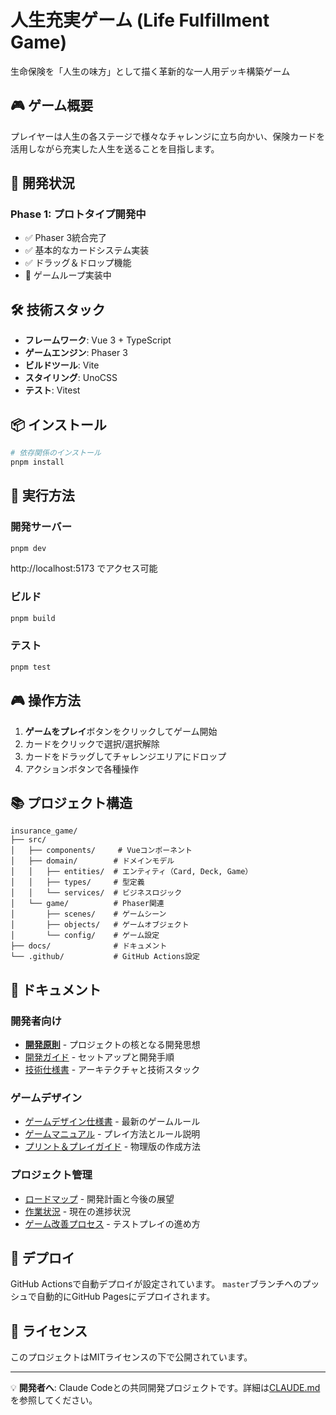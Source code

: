 # 人生充実ゲーム (Life Fulfillment Game)

生命保険を「人生の味方」として描く革新的な一人用デッキ構築ゲーム

## 🎮 ゲーム概要

プレイヤーは人生の各ステージで様々なチャレンジに立ち向かい、保険カードを活用しながら充実した人生を送ることを目指します。

## 🚀 開発状況

### Phase 1: プロトタイプ開発中
- ✅ Phaser 3統合完了
- ✅ 基本的なカードシステム実装
- ✅ ドラッグ＆ドロップ機能
- 🔄 ゲームループ実装中

## 🛠️ 技術スタック

- **フレームワーク**: Vue 3 + TypeScript
- **ゲームエンジン**: Phaser 3
- **ビルドツール**: Vite
- **スタイリング**: UnoCSS
- **テスト**: Vitest

## 📦 インストール

```bash
# 依存関係のインストール
pnpm install
```

## 🎯 実行方法

### 開発サーバー
```bash
pnpm dev
```

http://localhost:5173 でアクセス可能

### ビルド
```bash
pnpm build
```

### テスト
```bash
pnpm test
```

## 🎮 操作方法

1. **ゲームをプレイ**ボタンをクリックしてゲーム開始
2. カードをクリックで選択/選択解除
3. カードをドラッグしてチャレンジエリアにドロップ
4. アクションボタンで各種操作

## 📚 プロジェクト構造

```
insurance_game/
├── src/
│   ├── components/     # Vueコンポーネント
│   ├── domain/        # ドメインモデル
│   │   ├── entities/  # エンティティ（Card, Deck, Game）
│   │   ├── types/     # 型定義
│   │   └── services/  # ビジネスロジック
│   └── game/          # Phaser関連
│       ├── scenes/    # ゲームシーン
│       ├── objects/   # ゲームオブジェクト
│       └── config/    # ゲーム設定
├── docs/              # ドキュメント
└── .github/           # GitHub Actions設定
```

## 📖 ドキュメント

### 開発者向け
- **[開発原則](./docs/development/PRINCIPLES.md)** - プロジェクトの核となる開発思想
- [開発ガイド](./docs/development/DEVELOPMENT.md) - セットアップと開発手順
- [技術仕様書](./docs/design/TECH_SPEC.md) - アーキテクチャと技術スタック

### ゲームデザイン
- [ゲームデザイン仕様書](./docs/design/GAME_DESIGN.md) - 最新のゲームルール
- [ゲームマニュアル](./docs/manual/GAME_MANUAL.md) - プレイ方法とルール説明
- [プリント＆プレイガイド](./docs/manual/PRINT_AND_PLAY_GUIDE.md) - 物理版の作成方法

### プロジェクト管理
- [ロードマップ](./docs/planning/ROADMAP.md) - 開発計画と今後の展望
- [作業状況](./docs/planning/WORK_STATUS.md) - 現在の進捗状況
- [ゲーム改善プロセス](./docs/planning/GAME_IMPROVEMENT_PROCESS.md) - テストプレイの進め方

## 🚀 デプロイ

GitHub Actionsで自動デプロイが設定されています。
`master`ブランチへのプッシュで自動的にGitHub Pagesにデプロイされます。

## 📄 ライセンス

このプロジェクトはMITライセンスの下で公開されています。

---

💡 **開発者へ**: Claude Codeとの共同開発プロジェクトです。詳細は[CLAUDE.md](./CLAUDE.md)を参照してください。